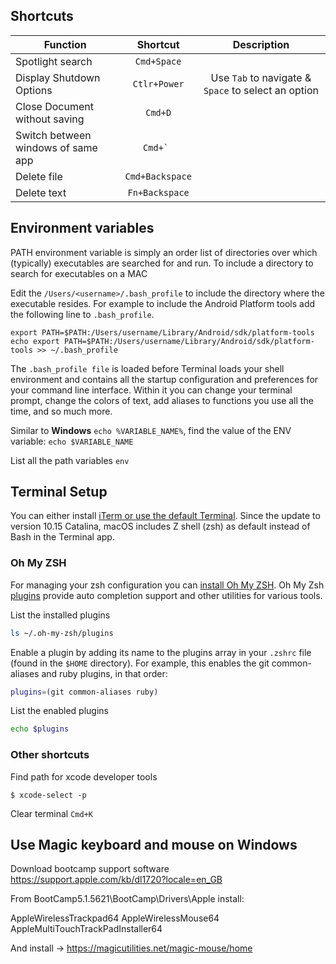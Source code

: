 ## Shortcuts

|Function                                                           | Shortcut       | Description                                         |
|-------------------------------------------------------------------|:--------------:|:---------------------------------------------------:|
|Spotlight search                                                   | `Cmd+Space`    |                                                     | 
|Display Shutdown Options                                           | `Ctlr+Power`   | Use `Tab` to navigate & `Space` to select an option |
|Close Document without saving                                      | `Cmd+D`        |                                                     |
|Switch between windows of same app                                 | ``Cmd+` ``     |                                                     |
|Delete file                                                        | `Cmd+Backspace`|                                                     |
|Delete text                                                        | `Fn+Backspace` |                                                     |

## Environment variables

PATH environment variable is simply an order list of directories over which (typically) executables are searched for and run. To include a directory to search for executables on a MAC

Edit the `/Users/<username>/.bash_profile` to include the directory where the executable resides. For example to include the Android Platform tools add the following line to `.bash_profile`.

`export PATH=$PATH:/Users/username/Library/Android/sdk/platform-tools`  
`echo export PATH=$PATH:/Users/username/Library/Android/sdk/platform-tools >> ~/.bash_profile`

The `.bash_profile file` is loaded before Terminal loads your shell environment and contains all the startup configuration and preferences for your command line interface. Within it you can change your terminal prompt, change the colors of text, add aliases to functions you use all the time, and so much more.

Similar to **Windows** `echo %VARIABLE_NAME%`, find the value of the ENV variable: `echo $VARIABLE_NAME` 

List all the path variables `env`

## Terminal Setup

You can either install [iTerm or use the default Terminal](https://apple.stackexchange.com/questions/25143/what-is-the-difference-between-iterm2-and-terminal). Since the update to version 10.15 Catalina, macOS includes Z shell (zsh) as default instead of Bash in the Terminal app.

### Oh My ZSH

For managing your zsh configuration you can [install Oh My ZSH](https://ohmyz.sh/#install). Oh My Zsh [plugins](https://github.com/ohmyzsh/ohmyzsh/wiki/Plugins) provide auto completion support and other utilities for various tools.

List the installed plugins

```sh
ls ~/.oh-my-zsh/plugins
```

Enable a plugin by adding its name to the plugins array in your `.zshrc` file (found in the `$HOME` directory). For example, this enables the git common-aliases and ruby plugins, in that order:

```sh
plugins=(git common-aliases ruby)
```

List the enabled plugins

```sh
echo $plugins
```

### Other shortcuts 

Find path for xcode developer tools
```
$ xcode-select -p
```

Clear terminal  `Cmd+K`

## Use Magic keyboard and mouse on Windows

Download bootcamp support software https://support.apple.com/kb/dl1720?locale=en_GB

From BootCamp5.1.5621\BootCamp\Drivers\Apple install:

AppleWirelessTrackpad64
AppleWirelessMouse64
AppleMultiTouchTrackPadInstaller64

And install -> https://magicutilities.net/magic-mouse/home

